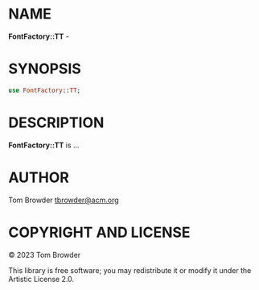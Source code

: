 NAME
====

**FontFactory::TT** - 

SYNOPSIS
========

```raku
use FontFactory::TT;
```

DESCRIPTION
===========

**FontFactory::TT** is ...

AUTHOR
======

Tom Browder <tbrowder@acm.org>

COPYRIGHT AND LICENSE
=====================

© 2023 Tom Browder

This library is free software; you may redistribute it or modify it under the Artistic License 2.0.

